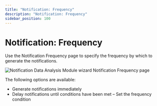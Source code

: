 ```yaml
---
title: "Notification: Frequency"
description: "Notification: Frequency"
sidebar_position: 100
---
```


# Notification: Frequency

Use the Notification Frequency page to specify the frequency by which to generate the notifications.

![Notification Data Analysis Module wizard Notification Frequency page](/images/accessanalyzer/12.0/admin/analysis/notification/frequency.webp)

The following options are available:

- Generate notifications immediately
- Delay notifications until conditions have been met – Set the frequency condition
